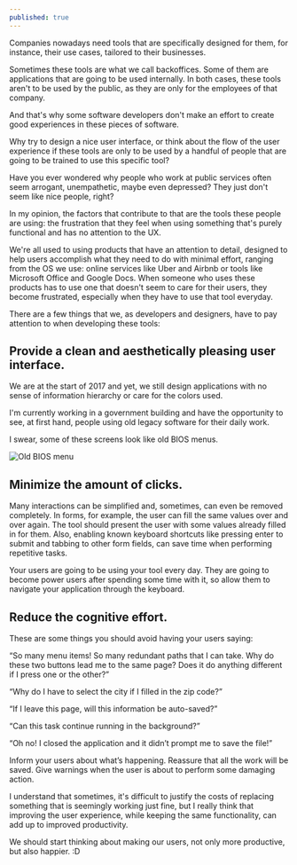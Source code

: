 ```yaml
---
published: true
---
```


Companies nowadays need tools that are specifically designed for them, for instance, their use cases, tailored to their businesses. 

Sometimes these tools are what we call backoffices. Some of them are applications that are going to be used internally. In both cases, these tools aren't to be used by the public, as they are only for the employees of that company. 

And that's why some software developers don't make an effort to create good experiences in these pieces of software. 

Why try to design a nice user interface, or think about the flow of the user experience if these tools are only to be used by a handful of people that are going to be trained to use this specific tool? 

Have you ever wondered why people who work at public services often seem arrogant, unempathetic, maybe even depressed? They just don't seem like nice people, right? 

In my opinion, the factors that contribute to that are the tools these people are using: the frustration that they feel when using something that's purely functional and has no attention to the UX. 

We're all used to using products that have an attention to detail, designed to help users accomplish what they need to do with minimal effort, ranging from the OS we use: online services like Uber and Airbnb or tools like Microsoft Office and Google Docs. When someone who uses these products has to use one that doesn't seem to care for their users, they become frustrated, especially when they have to use that tool everyday. 

There are a few things that we, as developers and designers, have to pay attention to when developing these tools: 

## Provide a clean and aesthetically pleasing user interface.

We are at the start of 2017 and yet, we still design applications with no sense of information hierarchy or care for the colors used. 

I'm currently working in a government building and have the opportunity to see, at first hand, people using old legacy software for their daily work. 

I swear, some of these screens look like old BIOS menus. 

![Old BIOS menu](http://technofiver.org/wp-content/uploads/2016/09/bios.jpg)

## Minimize the amount of clicks.

Many interactions can be simplified and, sometimes, can even be removed completely. In forms, for example, the user can fill the same values over and over again.  The tool should present the user with some values already filled in for them. Also, enabling known keyboard shortcuts  like pressing enter to submit and tabbing to other form fields, can save time when performing repetitive tasks. 

Your users are going to be using your tool every day. They are going to become power users after spending some time with it, so allow them to navigate your application through the keyboard. 

## Reduce the cognitive effort.

These are some things you should avoid having your users saying: 

“So many menu items! So many redundant paths that I can take. Why do these two buttons lead me to the same page? Does it do anything different if I press one or the other?” 

“Why do I have to select the city if I filled in the zip code?” 

“If I leave this page, will this information be auto-saved?” 

“Can this task continue running in the background?” 

“Oh no! I closed the application and it didn’t prompt me to save the file!” 

Inform your users about what’s happening. Reassure that all the work will be saved. Give warnings when the user is about to perform some damaging action. 

 

I understand that sometimes, it's difficult to justify the costs of replacing something that is seemingly working just fine, but I really think that improving the user experience, while keeping the same functionality, can add up to improved productivity. 

We should start thinking about making our users, not only more productive, but also happier. :D

